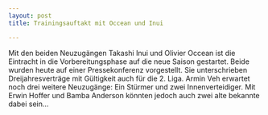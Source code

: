 ```yaml
---
layout: post
title: Trainingsauftakt mit Occean und Inui

---
```


Mit den beiden Neuzugängen Takashi Inui und Olivier Occean ist die Eintracht in die Vorbereitungsphase auf die neue Saison gestartet. Beide wurden heute auf einer Pressekonferenz vorgestellt. Sie unterschrieben Dreijahresverträge mit Gültigkeit auch für die 2. Liga. Armin Veh erwartet noch drei weitere Neuzugänge: Ein Stürmer und zwei Innenverteidiger. Mit Erwin Hoffer und Bamba Anderson könnten jedoch auch zwei alte bekannte dabei sein...


